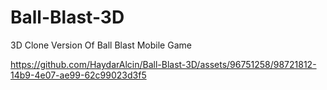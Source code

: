 # Ball-Blast-3D
3D Clone Version Of Ball Blast Mobile Game

https://github.com/HaydarAlcin/Ball-Blast-3D/assets/96751258/98721812-14b9-4e07-ae99-62c99023d3f5
